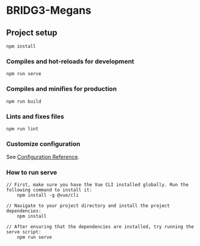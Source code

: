 # BRIDG3-Megans

## Project setup
```
npm install
```

### Compiles and hot-reloads for development
```
npm run serve
```

### Compiles and minifies for production
```
npm run build
```

### Lints and fixes files
```
npm run lint
```

### Customize configuration
See [Configuration Reference](https://cli.vuejs.org/config/).

### How to run serve
```
// First, make sure you have the Vue CLI installed globally. Run the following command to install it:
    npm install -g @vue/cli

// Navigate to your project directory and install the project dependencies:
    npm install
    
// After ensuring that the dependencies are installed, try running the serve script:
    npm run serve


